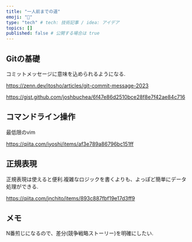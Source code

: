 ```yaml
---
title: "一人前までの道"
emoji: "🐙"
type: "tech" # tech: 技術記事 / idea: アイデア
topics: []
published: false # 公開する場合は true
---
```


## Gitの基礎

コミットメッセージに意味を込められるようになる.

https://zenn.dev/itosho/articles/git-commit-message-2023

https://gist.github.com/joshbuchea/6f47e86d2510bce28f8e7f42ae84c716

## コマンドライン操作

最低限のvim

https://qiita.com/iyoshi/items/af3e789a86796bc151ff

## 正規表現

正規表現は使えると便利.複雑なロジックを書くよりも、よっぽど簡単にデータ処理ができる.

https://qiita.com/jnchito/items/893c887fbf19e17d3ff9

## メモ

N番煎じになるので、差分(競争戦略ストーリー)を明確にしたい.
